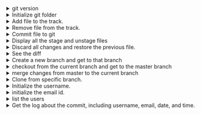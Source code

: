 <details>
<summary>git version</summary>
<pre>
git --version
</pre>
</details>


<details>
<summary>Initialize git folder</summary>
<pre>
git init
</pre>
</details>


<details>
<summary>Add file to the track.</summary>
<pre>
git add readme.md
</pre>
</details>


<details>
<summary>Remove file from the track.</summary>
<pre>
git rm --cached readme.md
</pre>
</details>


<details>
<summary>Commit file to git</summary>
<pre>
git commit -m "message"
</pre>
</details>


<details>
<summary>Display all the stage and unstage files</summary>
<pre>
git status
</pre>
</details>


<details>
<summary>Discard all changes and restore the previous file.</summary>
<pre>
git restore readme.md
</pre>
</details>


<details>
<summary>See the diff</summary>
<pre>
git diff fileName
</pre>
</details>


<details>
<summary>Create a new branch and get to that branch</summary>
<pre>
git checkout -b newBranch
</pre>
</details>


<details>
<summary>checkout from the current branch and get to the master branch</summary>
<pre>
git checkout master
</pre>
</details>


<details>
<summary>merge changes from master to the current branch</summary>
<pre>
git merge master
</pre>
</details>

<details>
<summary>Clone from specific branch.</summary>
<pre>
git clone -b branchName url/ssh
</pre>
</details>

<details>
<summary>Initialize the username.</summary>
<pre>
git config --global user.name "username"
</pre>
</details>


<details>
<summary>initialize the email id.</summary>
<pre>
git config --global user.email email@gmail.com
</pre>
</details>

<details>
<summary>list the users</summary>
<pre>
git config --list --show-origin
</pre>
</details>

<details>
<summary>Get the log about the commit, including username, email, date, and time.</summary>
<pre>
git log
</pre>
</details>


